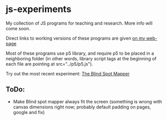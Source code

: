 js-experiments
==============

My collection of JS programs for teaching and research. More info will come soon.

Direct links to working versions of these programs are given [on my web-page](https://sites.google.com/view/khakhalin/research/programs)

Most of these programs use p5 library, and require p5 to be placed in a neighboring folder (in other words, library script tags at the beginning of each file are pointing at src="../p5/p5.js").

Try out the most recent experiment: [The Blind Spot Mapper](http://faculty.bard.edu/~akhakhal/progs/blind_spot.html)

## ToDo:

* Make Blind spot mapper always fit the screen (something is wrong with canvas dimensions right now; probably default padding on pages, google and fix)
